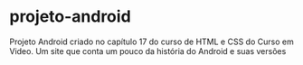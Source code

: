 # projeto-android
Projeto Android criado no capítulo 17 do curso de HTML e CSS do Curso em Video. 
Um site que conta um pouco da história do Android e suas versões
